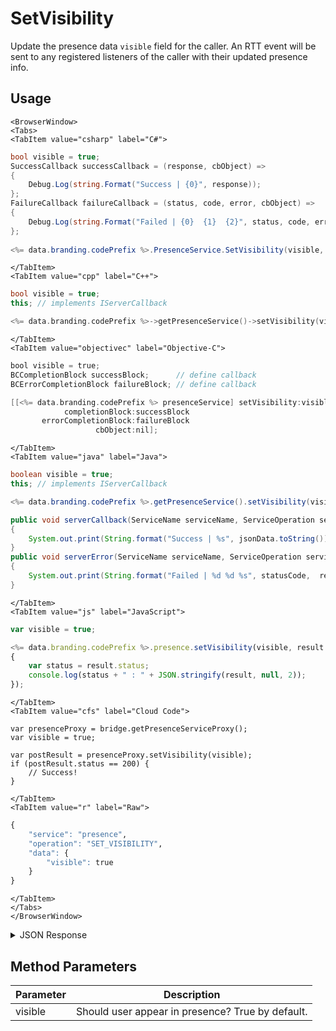 # SetVisibility

Update the presence data `visible` field for the caller. An RTT event will be sent to any registered listeners of the caller with their updated presence info.

<PartialServop service_name="presence" operation_name="SET_VISIBILITY" />

## Usage

```mdx-code-block
<BrowserWindow>
<Tabs>
<TabItem value="csharp" label="C#">
```

```csharp
bool visible = true;
SuccessCallback successCallback = (response, cbObject) =>
{
    Debug.Log(string.Format("Success | {0}", response));
};
FailureCallback failureCallback = (status, code, error, cbObject) =>
{
    Debug.Log(string.Format("Failed | {0}  {1}  {2}", status, code, error));
};
    
<%= data.branding.codePrefix %>.PresenceService.SetVisibility(visible, successCallback, failureCallback);
```

```mdx-code-block
</TabItem>
<TabItem value="cpp" label="C++">
```

```cpp
bool visible = true;
this; // implements IServerCallback

<%= data.branding.codePrefix %>->getPresenceService()->setVisibility(visible, this);
```

```mdx-code-block
</TabItem>
<TabItem value="objectivec" label="Objective-C">
```

```objectivec
bool visible = true;
BCCompletionBlock successBlock;      // define callback
BCErrorCompletionBlock failureBlock; // define callback

[[<%= data.branding.codePrefix %> presenceService] setVisibility:visible
            completionBlock:successBlock
       errorCompletionBlock:failureBlock
                   cbObject:nil];
```

```mdx-code-block
</TabItem>
<TabItem value="java" label="Java">
```

```java
boolean visible = true;
this; // implements IServerCallback

<%= data.branding.codePrefix %>.getPresenceService().setVisibility(visible, this);

public void serverCallback(ServiceName serviceName, ServiceOperation serviceOperation, JSONObject jsonData)
{
    System.out.print(String.format("Success | %s", jsonData.toString()));
}
public void serverError(ServiceName serviceName, ServiceOperation serviceOperation, int statusCode, int reasonCode, String jsonError)
{
    System.out.print(String.format("Failed | %d %d %s", statusCode,  reasonCode, jsonError.toString()));
}
```

```mdx-code-block
</TabItem>
<TabItem value="js" label="JavaScript">
```

```javascript
var visible = true;

<%= data.branding.codePrefix %>.presence.setVisibility(visible, result =>
{
	var status = result.status;
	console.log(status + " : " + JSON.stringify(result, null, 2));
});
```

```mdx-code-block
</TabItem>
<TabItem value="cfs" label="Cloud Code">
```

```cfscript
var presenceProxy = bridge.getPresenceServiceProxy();
var visible = true;

var postResult = presenceProxy.setVisibility(visible);
if (postResult.status == 200) {
    // Success!
}
```

```mdx-code-block
</TabItem>
<TabItem value="r" label="Raw">
```

```r
{
	"service": "presence",
	"operation": "SET_VISIBILITY",
	"data": {
		"visible": true
	}
}
```

```mdx-code-block
</TabItem>
</Tabs>
</BrowserWindow>
```

<details>
<summary>JSON Response</summary>

```json
{
 "data": null,
 "status": 200
}
```
</details>

## Method Parameters
Parameter | Description
--------- | -----------
visible | Should user appear in presence? True by default.


